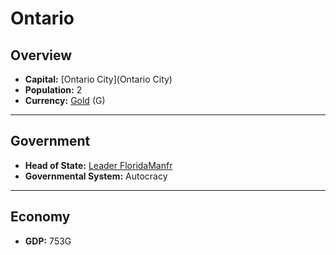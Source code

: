 # Ontario

## Overview

- **Capital:** [Ontario City](Ontario City)
- **Population:** 2
- **Currency:** [Gold](Gold) (G)

---

## Government

- **Head of State:** [Leader FloridaManfr](FloridaManfr)
- **Governmental System:** Autocracy

---

## Economy

- **GDP:** <!-- GDP -->753G